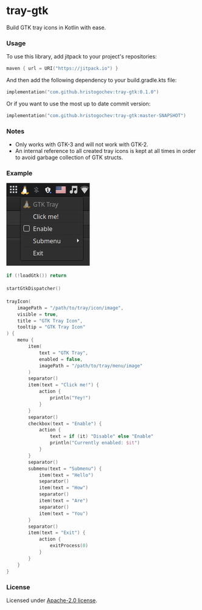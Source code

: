 # tray-gtk

Build GTK tray icons in Kotlin with ease.</br>

### Usage

To use this library, add jitpack to your project's repositories:

```kotlin
maven { url = URI("https://jitpack.io") }
```

And then add the following dependency to your build.gradle.kts file:

```kotlin
implementation("com.github.hristogochev:tray-gtk:0.1.0")
```

Or if you want to use the most up to date commit version:

```kotlin
implementation("com.github.hristogochev:tray-gtk:master-SNAPSHOT")
```

### Notes

* Only works with GTK-3 and will not work with GTK-2.
* An internal reference to all created tray icons is kept at all times in order to avoid garbage collection of GTK structs.


### Example

![Preview](./preview.png)

```kotlin
if (!loadGtk()) return

startGtkDispatcher()

trayIcon(
    imagePath = "/path/to/tray/icon/image",
    visible = true,
    title = "GTK Tray Icon",
    tooltip = "GTK Tray Icon"
) {
    menu {
        item(
            text = "GTK Tray",
            enabled = false,
            imagePath = "/path/to/tray/menu/image"
        )
        separator()
        item(text = "Click me!") {
            action {
                println("Yey!")
            }
        }
        separator()
        checkbox(text = "Enable") {
            action {
                text = if (it) "Disable" else "Enable"
                println("Currently enabled: $it")
            }
        }
        separator()
        submenu(text = "Submenu") {
            item(text = "Hello")
            separator()
            item(text = "How")
            separator()
            item(text = "Are")
            separator()
            item(text = "You")
        }
        separator()
        item(text = "Exit") {
            action {
                exitProcess(0)
            }
        }
    }
}
```

### License

Licensed under [Apache-2.0 license](https://github.com/hristogochev/tray-gtk/blob/master/LICENSE).
